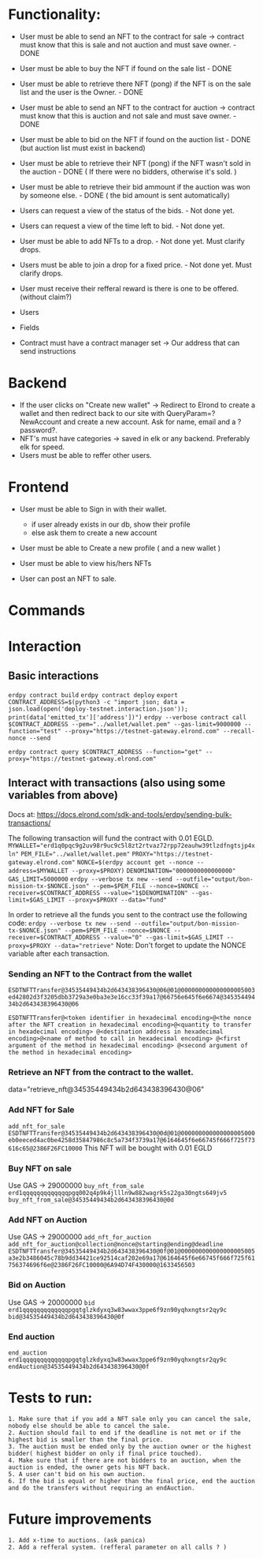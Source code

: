 
# Functionality:
- User must be able to send an NFT to the contract for sale -> contract must know that this is sale and not auction and must save owner.   - DONE
- User must be able to buy the NFT if found on the sale list   - DONE
- User must be able to retrieve there NFT (pong) if the NFT is on the sale list and the user is the Owner. - DONE
- User must be able to send an NFT to the contract for auction -> contract must know that this is auction and not sale and must save owner. - DONE
- User must be able to bid on the NFT if found on the auction list - DONE (but auction list must exist in backend)
- User must be able to retrieve their NFT (pong) if the NFT wasn't sold in the auction - DONE ( If there were no bidders, otherwise it's sold. )
- User must be able to retrieve their bid ammount if the auction was won by someone else. - DONE ( the bid amount is sent automatically)
- Users can request a view of the status of the bids.  - Not done yet.
- Users can request a view of the time left to bid. - Not done yet.
- User must be able to add NFTs to a drop. - Not done yet. Must clarify drops.
- Users must be able to join a drop for a fixed price. - Not done yet. Must clarify drops. 
- User must receive their refferal reward is there is one to be offered. (without claim?) 

- Users 
- Fields
- Contract must have a contract manager set -> Our address that can send instructions


# Backend

- If the user clicks on "Create new wallet" -> Redirect to Elrond to create a wallet and then redirect back to our site with QueryParam=?NewAccount and create a new account. Ask for name, email and a ?password?. 
- NFT's must have categories -> saved in elk or any backend. Preferably elk for speed.
- Users must be able to reffer other users.


# Frontend

- User must be able to Sign in with their wallet.
    - if user already exists in our db, show their profile
    - else ask them to create a new account

- User must be able to Create a new profile ( and a new wallet )

- User must be able to view his/hers NFTs

- User can post an NFT to sale.

# Commands

# Interaction
## Basic interactions
`erdpy contract build`
`erdpy contract deploy`
`export CONTRACT_ADDRESS=$(python3 -c "import json; data = json.load(open('deploy-testnet.interaction.json')); print(data['emitted_tx']['address'])")`
`erdpy --verbose contract call $CONTRACT_ADDRESS --pem="../wallet/wallet.pem" --gas-limit=9000000 --function="test" --proxy="https://testnet-gateway.elrond.com" --recall-nonce --send`

`erdpy contract query $CONTRACT_ADDRESS --function="get" --proxy="https://testnet-gateway.elrond.com"`


## Interact with transactions (also using some variables from above)
Docs at: https://docs.elrond.com/sdk-and-tools/erdpy/sending-bulk-transactions/

The following transaction will fund the contract with 0.01 EGLD.
`MYWALLET="erd1q0pqc9g2uv98r9uc9c5l8zt2rtvaz72rpp72eauhw39tlzdfngtsjp4xln"`
`PEM_FILE="../wallet/wallet.pem"`
`PROXY="https://testnet-gateway.elrond.com"`
`NONCE=$(erdpy account get --nonce --address=$MYWALLET --proxy=$PROXY)`
`DENOMINATION="0000000000000000"`
`GAS_LIMIT=5000000`
`erdpy --verbose tx new --send --outfile="output/bon-mission-tx-$NONCE.json" --pem=$PEM_FILE --nonce=$NONCE --receiver=$CONTRACT_ADDRESS --value="1$DENOMINATION" --gas-limit=$GAS_LIMIT --proxy=$PROXY --data="fund"`

In order to retrieve all the funds you sent to the contract use the following code:
`erdpy --verbose tx new --send --outfile="output/bon-mission-tx-$NONCE.json" --pem=$PEM_FILE --nonce=$NONCE --receiver=$CONTRACT_ADDRESS --value="0" --gas-limit=$GAS_LIMIT --proxy=$PROXY --data="retrieve"`
Note: Don't forget to update the NONCE variable after each transaction.


### Sending an NFT to the Contract from the wallet
`ESDTNFTTransfer@34535449434b2d643438396430@06@01@000000000000000005003ed42802d3f3205dbb3729a3e0ba3e3e16cc33f39a17@66756e645f6e6674@34535449434b2d643438396430@06`

`ESDTNFTTransfer@<token identifier in hexadecimal encoding>@<the nonce after the NFT creation in hexadecimal encoding>@<quantity to transfer in hexadecimal encoding> @<destination address in hexadecimal encoding>@<name of method to call in hexadecimal encoding> @<first argument of the method in hexadecimal encoding> @<second argument of the method in hexadecimal encoding>`


### Retrieve an NFT from the contract to the wallet.
data="retrieve_nft@34535449434b2d643438396430@06"


### Add NFT for Sale
`add_nft_for_sale`
`ESDTNFTTransfer@34535449434b2d643438396430@0d@01@000000000000000005000eb0eeced4ac0be4258d35847986c8c5a734f3739a17@6164645f6e66745f666f725f73616c65@2386F26FC10000`
This NFT will be bought with 0.01 EGLD

### Buy NFT on sale
Use GAS -> 29000000
`buy_nft_from_sale`
`erd1qqqqqqqqqqqqqpgq002q4p9k4jllln9w882wagrk5s22ga30ngts649jv5`
`buy_nft_from_sale@34535449434b2d643438396430@0d`

### Add NFT on Auction
Use GAS -> 29000000
`add_nft_for_auction`
`add_nft_for_auction@collection@nonce@starting@ending@deadline` 
`ESDTNFTTransfer@34535449434b2d643438396430@0f@01@000000000000000005005a3e2b3486045c78b9dd34421ce92514caf202e69a17@6164645f6e66745f666f725f61756374696f6e@2386F26FC10000@6A94D74F430000@1633456503`

### Bid on Auction
Use GAS -> 20000000
`bid`
`erd1qqqqqqqqqqqqqpgqtglzkdyxq3w83wwax3ppe6f9zn90yqhxngtsr2qy9c`
`bid@34535449434b2d643438396430@0f`

### End auction
`end_auction`
`erd1qqqqqqqqqqqqqpgqtglzkdyxq3w83wwax3ppe6f9zn90yqhxngtsr2qy9c`
`endAuction@34535449434b2d643438396430@0f`

# Tests to run:
    1. Make sure that if you add a NFT sale only you can cancel the sale, nobody else should be able to cancel the sale.
    2. Auction should fail to end if the deadline is not met or if the highest bid is smaller than the final price.
    3. The auction must be ended only by the auction owner or the highest bidder( highest bidder on only if final price touched).
    4. Make sure that if there are not bidders to an auction, when the auction is ended, the owner gets his NFT back.
    5. A user can't bid on his own auction.
    6. If the bid is equal or higher than the final price, end the auction and do the transfers without requiring an endAuction.

# Future improvements 
    1. Add x-time to auctions. (ask panica)
    2. Add a refferal system. (refferal parameter on all calls ? )